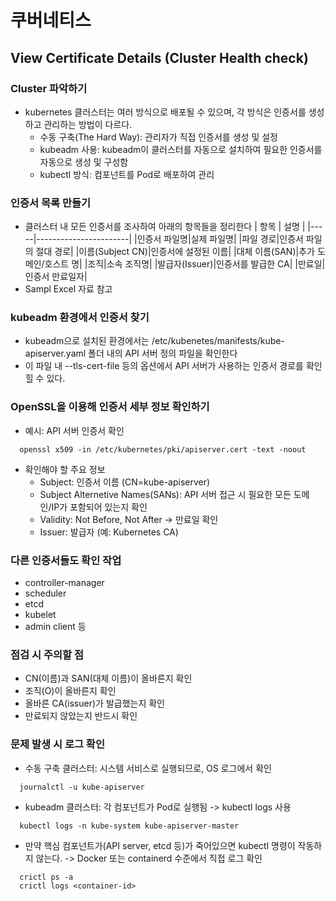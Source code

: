 # 쿠버네티스

## View Certificate Details (Cluster Health check)

### Cluster 파악하기
- kubernetes 클러스터는 여러 방식으로 배포될 수 있으며, 각 방식은 인증서를 생성하고 관리하는 방법이 다르다.
  - 수동 구축(The Hard Way): 관리자가 직접 인증서를 생성 및 설정
  - kubeadm 사용: kubeadm이 클러스터를 자동으로 설치하여 필요한 인증서를 자동으로 생성 및 구성함
  - kubectl 방식: 컴포넌트를 Pod로 배포하여 관리

### 인증서 목록 만들기
- 클러스터 내 모든 인증서를 조사하여 아래의 항목들을 정리한다
| 항목 | 설명 |
|-----|-----------------------|
|인증서 파일명|실제 파일명|
|파일 경로|인증서 파일의 절대 경로|
|이름(Subject CN)|인증서에 설정된 이름|
|대체 이름(SAN)|추가 도메인/호스트 명|
|조직|소속 조직명|
|발급자(Issuer)|인증서를 발급한 CA|
|만료일|인증서 만료일자|
- Sampl Excel 자료 참고

### kubeadm 환경에서 인증서 찾기
- kubeadm으로 설치된 환경에서는 /etc/kubenetes/manifests/kube-apiserver.yaml 폴더 내의 API 서버 정의 파일을 확인한다
- 이 파일 내 --tls-cert-file 등의 옵션에서 API 서버가 사용하는 인증서 경로를 확인힐 수 있다.

### OpenSSL을 이용해 인증서 세부 정보 확인하기
- 예시: API 서버 인증서 확인
```
  openssl x509 -in /etc/kubernetes/pki/apiserver.cert -text -noout
```
- 확인해야 할 주요 정보
  - Subject: 인증서 이름 (CN=kube-apiserver)
  - Subject Alternetive Names(SANs): API 서버 접근 시 필요한 모든 도메인/IP가 포함되어 있는지 확인
  - Validity: Not Before, Not After -> 만료일 확인
  - Issuer: 발급자 (예: Kubernetes CA)

### 다른 인증서들도 확인 작업
- controller-manager
- scheduler
- etcd
- kubelet
- admin client 등

### 점검 시 주의할 점
- CN(이름)과 SAN(대체 이름)이 올바른지 확인
- 조직(O)이 올바른지 확인
- 올바른 CA(issuer)가 발급했는지 확인
- 만료되지 않았는지 반드시 확인

### 문제 발생 시 로그 확인
- 수동 구축 클러스터: 시스템 서비스로 실행되므로, OS 로그에서 확인
```
  journalctl -u kube-apiserver
```
- kubeadm 클러스터: 각 컴포넌트가 Pod로 실행됨 -> kubectl logs 사용
```
  kubectl logs -n kube-system kube-apiserver-master
```
- 만약 핵심 컴포넌트가(API server, etcd 등)가 죽어있으면 kubectl 명령이 작동하지 않는다. -> Docker 또는 containerd 수준에서 직접 로그 확인
```
  crictl ps -a
  crictl logs <container-id>
```